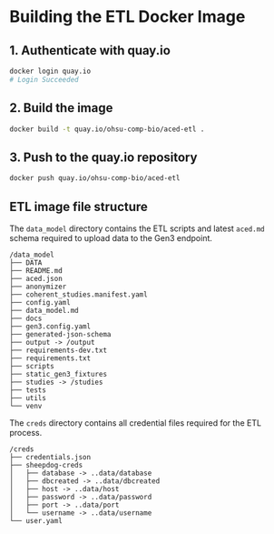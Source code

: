 # Building the ETL Docker Image

## 1. Authenticate with quay.io
```sh
docker login quay.io
# Login Succeeded
```

## 2. Build the image
```sh
docker build -t quay.io/ohsu-comp-bio/aced-etl .
```

## 3. Push to the quay.io repository
```sh
docker push quay.io/ohsu-comp-bio/aced-etl
```

## ETL image file structure

The `data_model` directory contains the ETL scripts and latest `aced.md` schema required to upload data to the Gen3 endpoint.

```
/data_model
├── DATA
├── README.md
├── aced.json
├── anonymizer
├── coherent_studies.manifest.yaml
├── config.yaml
├── data_model.md
├── docs
├── gen3.config.yaml
├── generated-json-schema
├── output -> /output
├── requirements-dev.txt
├── requirements.txt
├── scripts
├── static_gen3_fixtures
├── studies -> /studies
├── tests
├── utils
└── venv
```

The `creds` directory contains all credential files required for the ETL process.

```
/creds
├── credentials.json
├── sheepdog-creds
│   ├── database -> ..data/database
│   ├── dbcreated -> ..data/dbcreated
│   ├── host -> ..data/host
│   ├── password -> ..data/password
│   ├── port -> ..data/port
│   └── username -> ..data/username
└── user.yaml
```